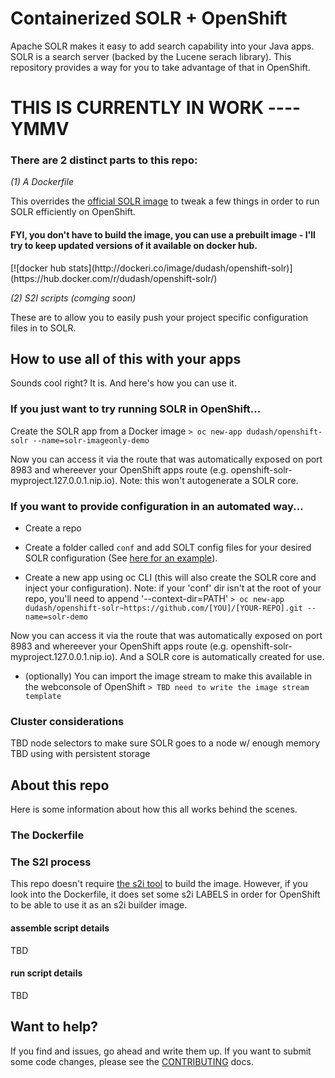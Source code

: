 # Containerized SOLR + OpenShift
Apache SOLR makes it easy to add search capability into your Java apps.  SOLR is a search server (backed by the Lucene serach library).  This repository provides a way for you to take advantage of that in OpenShift.

<h1> THIS IS CURRENTLY IN WORK ---- YMMV</h1>

<h3>There are 2 distinct parts to this repo:</h3>
    
*(1) A Dockerfile*

This overrides the [official SOLR image][2] to tweak a few things in order to run SOLR efficiently on OpenShift.  
<h4>FYI, you don't have to build the image, you can use a prebuilt image - I'll try to keep updated versions of it available on docker hub.</h4>
[![docker hub stats](http://dockeri.co/image/dudash/openshift-solr)](https://hub.docker.com/r/dudash/openshift-solr/)


*(2) S2I scripts (comging soon)*

These are to allow you to easily push your project specific configuration files in to SOLR.


## How to use all of this with your apps
Sounds cool right?  It is.  And here's how you can use it.

### If you just want to try running SOLR in OpenShift...

Create the SOLR app from a Docker image
`> oc new-app dudash/openshift-solr --name=solr-imageonly-demo`

Now you can access it via the route that was automatically exposed on port 8983 and whereever your OpenShift apps route (e.g. openshift-solr-myproject.127.0.0.1.nip.io).  Note: this won't autogenerate a SOLR core.


### If you want to provide configuration in an automated way...
* Create a repo
* Create a folder called `conf` and add SOLT config files for your desired SOLR configuration
  (See [here for an example](https://github.com/dudash/openshiftexamples-solrdemo)).

* Create a new app using oc CLI (this will also create the SOLR core and inject your configuration).  Note: if your 'conf' dir isn't at the root of your repo, you'll need to append '--context-dir=PATH'
`> oc new-app dudash/openshift-solr~https://github.com/[YOU]/[YOUR-REPO].git --name=solr-demo`


Now you can access it via the route that was automatically exposed on port 8983 and whereever your OpenShift apps route (e.g. openshift-solr-myproject.127.0.0.1.nip.io).  And a SOLR core is automatically created for use.

* (optionally) You can import the image stream to make this available in the webconsole of OpenShift
`> TBD need to write the image stream template`

### Cluster considerations
TBD node selectors to make sure SOLR goes to a node w/ enough memory
TBD using with persistent storage

## About this repo
Here is some information about how this all works behind the scenes.

### The Dockerfile

### The S2I process
This repo doesn't require [the s2i tool](https://github.com/openshift/source-to-image) to build the image.  However, if you look into the Dockerfile, it does set some s2i LABELS in order for OpenShift to be able to use it as an s2i builder image.

#### assemble script details
TBD

#### run script details
TBD


## Want to help?
If you find and issues, go ahead and write them up.  If you want to submit some code changes, please see the [CONTRIBUTING][3] docs.


[1]: https://github.com/docker-solr/docker-solr
[2]: https://store.docker.com/images/f4e3929d-d8bc-491e-860c-310d3f40fff2?tab=description
[3]: ./CONTRIBUTING.md
